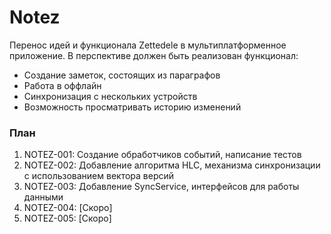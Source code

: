 # Notez

Перенос идей и функционала Zettedele в мультиплатформенное приложение.
В перспективе должен быть реализован функционал:
- Создание заметок, состоящих из параграфов
- Работа в оффлайн
- Синхронизация с нескольких устройств
- Возможность просматривать историю изменений

### План

<ol>
    <li>NOTEZ-001: Создание обработчиков событий, написание тестов</li>
    <li>NOTEZ-002: Добавление алгоритма HLC, механизма синхронизации с использованием вектора версий</li>
    <li>NOTEZ-003: Добавление SyncService, интерфейсов для работы данными</li>
    <li>NOTEZ-004: [Скоро]</li>
    <li>NOTEZ-005: [Скоро]</li>
</ol>